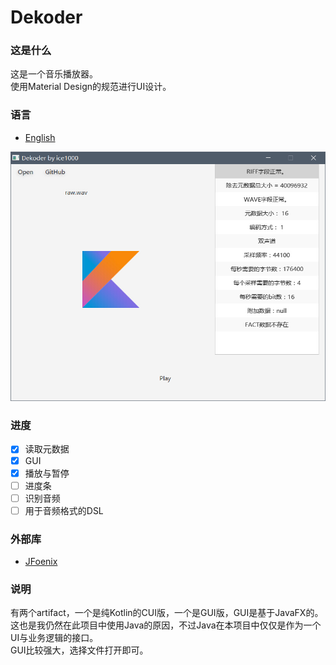 # Dekoder

### 这是什么
这是一个音乐播放器。<br/>
使用Material Design的规范进行UI设计。

### 语言
+ [English](./README.md)

![0](./art/01.jpg)

### 进度
+ [X] 读取元数据
+ [X] GUI
+ [X] 播放与暂停
+ [ ] 进度条
+ [ ] 识别音频
+ [ ] 用于音频格式的DSL

### 外部库
+ [JFoenix](https://github.com/jfoenixadmin/JFoenix)

### 说明
有两个artifact，一个是纯Kotlin的CUI版，一个是GUI版，GUI是基于JavaFX的。<br/>
这也是我仍然在此项目中使用Java的原因，不过Java在本项目中仅仅是作为一个UI与业务逻辑的接口。<br/>
GUI比较强大，选择文件打开即可。
